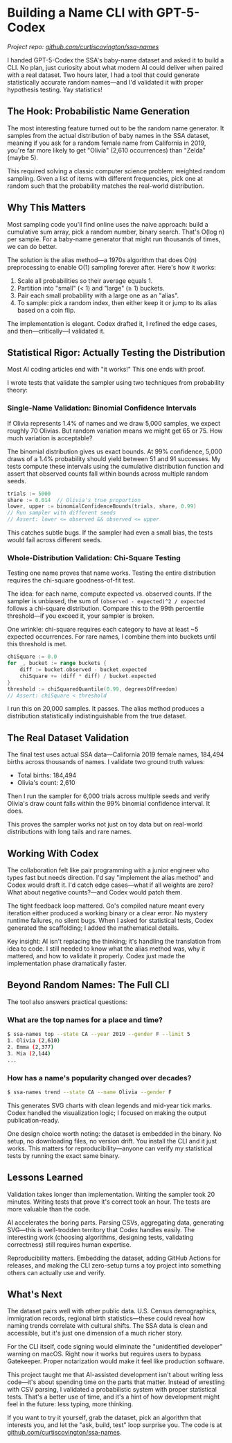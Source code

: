 # Building a Name CLI with GPT-5-Codex

*Project repo: [github.com/curtiscovington/ssa-names](https://github.com/curtiscovington/ssa-names)*

I handed GPT-5-Codex the SSA's baby-name dataset and asked it to build a CLI. No plan, just curiosity about what modern AI could deliver when paired with a real dataset. Two hours later, I had a tool that could generate statistically accurate random names—and I'd validated it with proper hypothesis testing. Yay statistics!

## The Hook: Probabilistic Name Generation

The most interesting feature turned out to be the random name generator. It samples from the actual distribution of baby names in the SSA dataset, meaning if you ask for a random female name from California in 2019, you're far more likely to get "Olivia" (2,610 occurrences) than "Zelda" (maybe 5).

This required solving a classic computer science problem: weighted random sampling. Given a list of items with different frequencies, pick one at random such that the probability matches the real-world distribution.

## Why This Matters

Most sampling code you'll find online uses the naive approach: build a cumulative sum array, pick a random number, binary search. That's O(log n) per sample. For a baby-name generator that might run thousands of times, we can do better.

The solution is the alias method—a 1970s algorithm that does O(n) preprocessing to enable O(1) sampling forever after. Here's how it works:

1. Scale all probabilities so their average equals 1.
2. Partition into "small" (< 1) and "large" (≥ 1) buckets.
3. Pair each small probability with a large one as an "alias".
4. To sample: pick a random index, then either keep it or jump to its alias based on a coin flip.

The implementation is elegant. Codex drafted it, I refined the edge cases, and then—critically—I validated it.

## Statistical Rigor: Actually Testing the Distribution

Most AI coding articles end with "it works!" This one ends with proof.

I wrote tests that validate the sampler using two techniques from probability theory:

### Single-Name Validation: Binomial Confidence Intervals

If Olivia represents 1.4% of names and we draw 5,000 samples, we expect roughly 70 Olivias. But random variation means we might get 65 or 75. How much variation is acceptable?

The binomial distribution gives us exact bounds. At 99% confidence, 5,000 draws of a 1.4% probability should yield between 51 and 91 successes. My tests compute these intervals using the cumulative distribution function and assert that observed counts fall within bounds across multiple random seeds.

```go
trials := 5000
share := 0.014  // Olivia's true proportion
lower, upper := binomialConfidenceBounds(trials, share, 0.99)
// Run sampler with different seeds
// Assert: lower <= observed && observed <= upper
```

This catches subtle bugs. If the sampler had even a small bias, the tests would fail across different seeds.

### Whole-Distribution Validation: Chi-Square Testing

Testing one name proves that name works. Testing the entire distribution requires the chi-square goodness-of-fit test.

The idea: for each name, compute expected vs. observed counts. If the sampler is unbiased, the sum of `(observed - expected)^2 / expected` follows a chi-square distribution. Compare this to the 99th percentile threshold—if you exceed it, your sampler is broken.

One wrinkle: chi-square requires each category to have at least ~5 expected occurrences. For rare names, I combine them into buckets until this threshold is met.

```go
chiSquare := 0.0
for _, bucket := range buckets {
    diff := bucket.observed - bucket.expected
    chiSquare += (diff * diff) / bucket.expected
}
threshold := chiSquaredQuantile(0.99, degreesOfFreedom)
// Assert: chiSquare < threshold
```

I run this on 20,000 samples. It passes. The alias method produces a distribution statistically indistinguishable from the true dataset.

## The Real Dataset Validation

The final test uses actual SSA data—California 2019 female names, 184,494 births across thousands of names. I validate two ground truth values:

- Total births: 184,494
- Olivia's count: 2,610

Then I run the sampler for 6,000 trials across multiple seeds and verify Olivia's draw count falls within the 99% binomial confidence interval. It does.

This proves the sampler works not just on toy data but on real-world distributions with long tails and rare names.

## Working With Codex

The collaboration felt like pair programming with a junior engineer who types fast but needs direction. I'd say "implement the alias method" and Codex would draft it. I'd catch edge cases—what if all weights are zero? What about negative counts?—and Codex would patch them.

The tight feedback loop mattered. Go's compiled nature meant every iteration either produced a working binary or a clear error. No mystery runtime failures, no silent bugs. When I asked for statistical tests, Codex generated the scaffolding; I added the mathematical details.

Key insight: AI isn't replacing the thinking; it's handling the translation from idea to code. I still needed to know what the alias method was, why it mattered, and how to validate it properly. Codex just made the implementation phase dramatically faster.

## Beyond Random Names: The Full CLI

The tool also answers practical questions:

### What are the top names for a place and time?

```bash
$ ssa-names top --state CA --year 2019 --gender F --limit 5
1. Olivia (2,610)
2. Emma (2,377)
3. Mia (2,144)
...
```

### How has a name's popularity changed over decades?

```bash
$ ssa-names trend --state CA --name Olivia --gender F
```

This generates SVG charts with clean legends and mid-year tick marks. Codex handled the visualization logic; I focused on making the output publication-ready.

One design choice worth noting: the dataset is embedded in the binary. No setup, no downloading files, no version drift. You install the CLI and it just works. This matters for reproducibility—anyone can verify my statistical tests by running the exact same binary.

## Lessons Learned

Validation takes longer than implementation. Writing the sampler took 20 minutes. Writing tests that prove it's correct took an hour. The tests are more valuable than the code.

AI accelerates the boring parts. Parsing CSVs, aggregating data, generating SVG—this is well-trodden territory that Codex handles easily. The interesting work (choosing algorithms, designing tests, validating correctness) still requires human expertise.

Reproducibility matters. Embedding the dataset, adding GitHub Actions for releases, and making the CLI zero-setup turns a toy project into something others can actually use and verify.

## What's Next

The dataset pairs well with other public data. U.S. Census demographics, immigration records, regional birth statistics—these could reveal how naming trends correlate with cultural shifts. The SSA data is clean and accessible, but it's just one dimension of a much richer story.

For the CLI itself, code signing would eliminate the "unidentified developer" warning on macOS. Right now it works but requires users to bypass Gatekeeper. Proper notarization would make it feel like production software.

This project taught me that AI-assisted development isn't about writing less code—it's about spending time on the parts that matter. Instead of wrestling with CSV parsing, I validated a probabilistic system with proper statistical tests. That's a better use of time, and it's a hint of how development might feel in the future: less typing, more thinking.

If you want to try it yourself, grab the dataset, pick an algorithm that interests you, and let the "ask, build, test" loop surprise you. The code is at [github.com/curtiscovington/ssa-names](https://github.com/curtiscovington/ssa-names).
